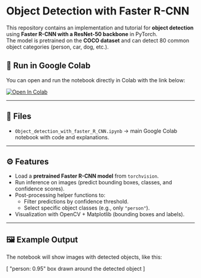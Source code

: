 # Object Detection with Faster R-CNN

This repository contains an implementation and tutorial for **object detection** using **Faster R-CNN with a ResNet-50 backbone** in PyTorch.  
The model is pretrained on the **COCO dataset** and can detect 80 common object categories (person, car, dog, etc.).

## 🚀 Run in Google Colab
You can open and run the notebook directly in Colab with the link below:

[![Open In Colab](https://colab.research.google.com/assets/colab-badge.svg)](https://colab.research.google.com/github/yoshita18/Object-detection-with-faster-R-CNN/blob/main/Object_detection_with_faster_R_CNN.ipynb)

---

## 📂 Files
- `Object_detection_with_faster_R_CNN.ipynb` → main Google Colab notebook with code and explanations.

---

## ⚙️ Features
- Load a **pretrained Faster R-CNN model** from `torchvision`.
- Run inference on images (predict bounding boxes, classes, and confidence scores).
- Post-processing helper functions to:
  - Filter predictions by confidence threshold.
  - Select specific object classes (e.g., only `"person"`).
- Visualization with OpenCV + Matplotlib (bounding boxes and labels).

---

## 🖼️ Example Output
The notebook will show images with detected objects, like this:

[ "person: 0.95" box drawn around the detected object ]



